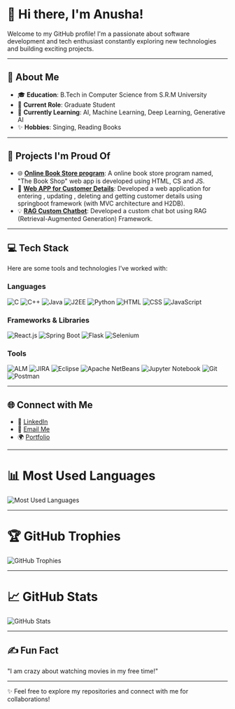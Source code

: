 <!--
**Anushameena-S/Anushameena-S** is a ✨ _special_ ✨ repository because its `README.md` (this file) appears on your GitHub profile.

Here are some ideas to get you started:

- 🔭 I’m currently working on ...
- 🌱 I’m currently learning ...
- 👯 I’m looking to collaborate on ...
- 🤔 I’m looking for help with ...
- 💬 Ask me about ...
- 📫 How to reach me: ...
- 😄 Pronouns: ...
- ⚡ Fun fact: ...
-->
# 👋 Hi there, I'm Anusha!  

Welcome to my GitHub profile! I'm a passionate about software development and tech enthusiast constantly exploring new technologies and building exciting projects.  

---

## 🌟 About Me
- 🎓 **Education**: B.Tech in Computer Science from S.R.M University
- 💼 **Current Role**: Graduate Student
- 🌱 **Currently Learning**: AI, Machine Learning, Deep Learning, Generative AI
- ✨ **Hobbies**: Singing, Reading Books

---

## 🔭 Projects I'm Proud Of
- 🌐 **[Online Book Store program]([https://github.com/Anushameena-S/project-repo-name](https://github.com/Anushameena-S/HTML-CSS-JS-Online-Book-Store-Program-.git))**: A online book store program named, "The Book Shop" web app is developed using HTML, CS and JS.
- 📱 **[Web APP for Customer Details]([https://github.com/Anushameena-S/another-project-repo](https://github.com/Anushameena-S/SpringFrameworkParcticewithH2DB.git))**: Developed a web application for entering , updating , deleting and getting customer details using springboot framework (with MVC architecture and H2DB).
- 💡 **[RAG Custom Chatbot]([https://github.com/Anushameena-S/idea-repo-name](https://github.com/Anushameena-S/RAG-Custom-Chatbot.git))**: Developed a custom chat bot using RAG (Retrieval-Augmented Generation) Framework.

---

## 💻 Tech Stack

Here are some tools and technologies I’ve worked with:

### Languages
![C](https://img.shields.io/badge/-C-3366CC?logo=C&logoColor=white)
![C++](https://img.shields.io/badge/-C++-3366CC?logo=C%2B%2B&logoColor=white)
![Java](https://img.shields.io/badge/-Java-FF9900?logo=Java&logoColor=white)
![J2EE](https://img.shields.io/badge/-J2EE-FF9900?logo=Java&logoColor=white)
![Python](https://img.shields.io/badge/-Python-3776AB?logo=Python&logoColor=white)
![HTML](https://img.shields.io/badge/-HTML-E34F26?logo=HTML5&logoColor=white)
![CSS](https://img.shields.io/badge/-CSS-1572B6?logo=CSS3&logoColor=white)
![JavaScript](https://img.shields.io/badge/-JavaScript-F7DF1E?logo=JavaScript&logoColor=black)

### Frameworks & Libraries
![React.js](https://img.shields.io/badge/-React.js-61DAFB?logo=React&logoColor=black)
![Spring Boot](https://img.shields.io/badge/-Spring%20Boot-6DB33F?logo=Spring-Boot&logoColor=white)
![Flask](https://img.shields.io/badge/-Flask-000000?logo=Flask&logoColor=white)
![Selenium](https://img.shields.io/badge/-Selenium-43B02A?logo=Selenium&logoColor=white)

### Tools
![ALM](https://img.shields.io/badge/-ALM-FF5733)
![JIRA](https://img.shields.io/badge/-JIRA-0052CC?logo=Jira&logoColor=white)
![Eclipse](https://img.shields.io/badge/-Eclipse-2C2255?logo=Eclipse&logoColor=white)
![Apache NetBeans](https://img.shields.io/badge/-Apache%20NetBeans-1B6AC6?logo=Apache-NetBeans-IDE&logoColor=white)
![Jupyter Notebook](https://img.shields.io/badge/-Jupyter%20Notebook-F37626?logo=Jupyter&logoColor=white)
![Git](https://img.shields.io/badge/-Git-F05032?logo=Git&logoColor=white)
![Postman](https://img.shields.io/badge/-Postman-FF6C37?logo=Postman&logoColor=white)


---

## 🌐 Connect with Me
- 💼 [LinkedIn](https://linkedin.com/in/anushameena-s)
- 📧 [Email Me](mailto:anushameena22@gmail.com)
- 🌍 [Portfolio](https://anushameena-s.github.io/AnushaPortfolio/)

---

# 📊 Most Used Languages

![Most Used Languages](https://github-readme-stats.vercel.app/api/top-langs/?username=Anushameena-S&layout=compact&langs_count=10&theme=radical)

---

# 🏆 GitHub Trophies

![GitHub Trophies](https://github-profile-trophy.vercel.app/?username=Anushameena-S&theme=radical&no-frame=true&row=1&column=7)

---

# 📈 GitHub Stats

![GitHub Stats](https://github-readme-stats.vercel.app/api?username=Anushameena-S&show_icons=true&theme=radical)


---

## ✍️ Fun Fact
 "I am crazy about watching movies in my free time!"

---

✨ Feel free to explore my repositories and connect with me for collaborations!

